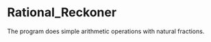 Rational_Reckoner
=================

The program does simple arithmetic operations with natural fractions.
